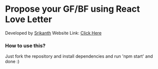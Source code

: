 # Propose your GF/BF using React Love Letter

Developed by [Srikanth](https://instagram.com/srikanthh05)
Website Link: [Click Here](https://react-love-letter.vercel.app)

### How to use this?
Just fork the repository and install dependencies and run 'npm start' and done :)

